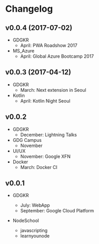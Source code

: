 # Changelog

## v0.0.4 (2017-07-02)
- GDGKR
  - April: PWA Roadshow 2017
- MS_Azure
  - April: Global Azure Bootcamp 2017

## v0.0.3 (2017-04-12)
- GDGKR
  - March: Next extension in Seoul
- Kotlin
  - April: Kotlin Night Seoul

## v0.0.2
- GDGKR
  - December: Lightning Talks
- GDG Campus
  - November
- UI/UX
  - November: Google XFN
- Docker
  - March: Docker CI

## v0.0.1
- GDGKR
  - July: WebApp
  - September: Google Cloud Platform

- NodeSchool
  - javascripting
  - learnyounode